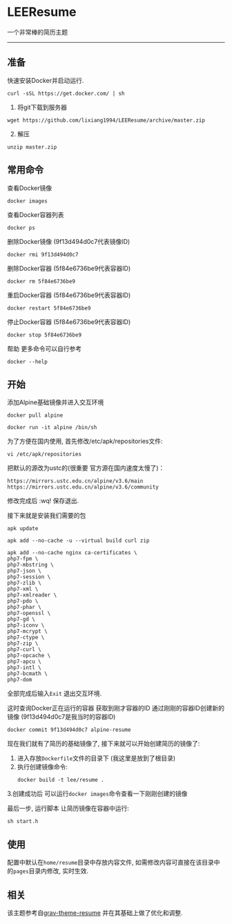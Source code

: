 # LEEResume

一个非常棒的简历主题


----


## 准备



快速安装Docker并启动运行.

```
curl -sSL https://get.docker.com/ | sh
```

1. 将git下载到服务器

```
wget https://github.com/lixiang1994/LEEResume/archive/master.zip
```

2. 解压

```
unzip master.zip
```

## 常用命令


查看Docker镜像

```
docker images
```

查看Docker容器列表

```
docker ps
```

删除Docker镜像 (9f13d494d0c7代表镜像ID)

```
docker rmi 9f13d494d0c7
```

删除Docker容器 (5f84e6736be9代表容器ID)

```
docker rm 5f84e6736be9
```

重启Docker容器 (5f84e6736be9代表容器ID)

```
docker restart 5f84e6736be9
```

停止Docker容器 (5f84e6736be9代表容器ID)

```
docker stop 5f84e6736be9
```

帮助 更多命令可以自行参考

```
docker --help
```

## 开始


添加Alpine基础镜像并进入交互环境

```
docker pull alpine

docker run -it alpine /bin/sh
```

为了方便在国内使用, 首先修改/etc/apk/repositories文件:

```
vi /etc/apk/repositories
```

把默认的源改为ustc的(很重要 官方源在国内速度太慢了)：

```
https://mirrors.ustc.edu.cn/alpine/v3.6/main
https://mirrors.ustc.edu.cn/alpine/v3.6/community
```

修改完成后 :wq! 保存退出.

接下来就是安装我们需要的包


```
apk update
```
 
```
apk add --no-cache -u --virtual build curl zip
```
 
```
apk add --no-cache nginx ca-certificates \
php7-fpm \
php7-mbstring \
php7-json \
php7-session \
php7-zlib \
php7-xml \
php7-xmlreader \
php7-pdo \
php7-phar \
php7-openssl \
php7-gd \
php7-iconv \
php7-mcrypt \
php7-ctype \
php7-zip \
php7-curl \
php7-opcache \
php7-apcu \
php7-intl \
php7-bcmath \
php7-dom
```


全部完成后输入`Exit` 退出交互环境.

这时查询Docker正在运行的容器 获取到刚才容器的ID 通过刚刚的容器ID创建新的镜像 (9f13d494d0c7是我当时的容器ID)

```
docker commit 9f13d494d0c7 alpine-resume
```

现在我们就有了简历的基础镜像了, 接下来就可以开始创建简历的镜像了:

1. 进入存放`Dockerfile`文件的目录下 (我这里是放到了根目录)
2. 执行创建镜像命令:
    ```
    docker build -t lee/resume .
    ```

3.创建成功后 可以运行`docker images`命令查看一下刚刚创建的镜像


最后一步, 运行脚本 让简历镜像在容器中运行:

```
sh start.h
```


## 使用

配置中默认在`home/resume`目录中存放内容文件, 如需修改内容可直接在该目录中的`pages`目录内修改, 实时生效.


## 相关

该主题参考自[grav-theme-resume](https://github.com/getgrav/grav-theme-resume) 并在其基础上做了优化和调整.

